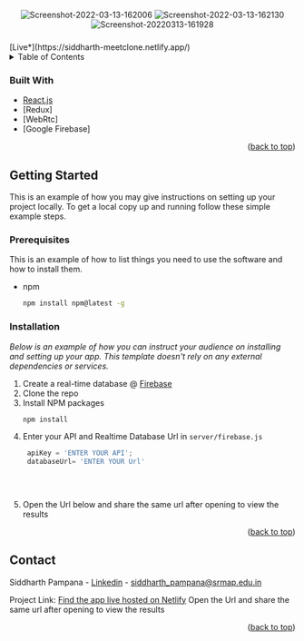 <div id="top"></div>
<!--
*** Thanks for checking out the Best-README-Template. If you have a suggestion
*** that would make this better, please fork the repo and create a pull request
*** or simply open an issue with the tag "enhancement".
*** Don't forget to give the project a star!
*** Thanks again! Now go create something AMAZING! :D
-->

 



<!-- PROJECT LOGO -->
<br />
<div align="center">
   
 <img src="https://i.ibb.co/jZ35V1N/Screenshot-2022-03-13-162006.png" alt="Screenshot-2022-03-13-162006" border="0" /> 
 <img src="https://i.ibb.co/M9Wdj4h/Screenshot-2022-03-13-162130.png" alt="Screenshot-2022-03-13-162130" border="0"/>
 <img src="https://i.ibb.co/fnhb4cb/Screenshot-20220313-161928.jpg" alt="Screenshot-20220313-161928" border="0"/> 
  <h3 align="center"> </h3>

   
</div>
[Live*](https://siddharth-meetclone.netlify.app/)


<!-- TABLE OF CONTENTS -->
<details>
  <summary>Table of Contents</summary>
  <ol>
    <li>
      <a href="#about-the-project">About The Project</a>
      <ul>
        <li><a href="#built-with">Built With</a></li>
      </ul>
    </li>
    <li>
      <a href="#getting-started">Getting Started</a>
      <ul>
        <li><a href="#prerequisites">Prerequisites</a></li>
        <li><a href="#installation">Installation</a></li>
      </ul>
    </li>
 
 
    <li><a href="#contact">Contact</a></li>
 
  </ol>
</details>







### Built With
 
* [React.js](https://reactjs.org/)
* [Redux] 
* [WebRtc] 
* [Google Firebase] 
 

<p align="right">(<a href="#top">back to top</a>)</p>



<!-- GETTING STARTED -->
## Getting Started

This is an example of how you may give instructions on setting up your project locally.
To get a local copy up and running follow these simple example steps.

### Prerequisites

This is an example of how to list things you need to use the software and how to install them.
* npm
  ```sh
  npm install npm@latest -g
  ```

### Installation

_Below is an example of how you can instruct your audience on installing and setting up your app. This template doesn't rely on any external dependencies or services._

1. Create a real-time database @ [Firebase](https://firebase.google.com/)
2. Clone the repo
3. Install NPM packages
   ```sh
   npm install
   ```
4. Enter your API and Realtime Database Url in `server/firebase.js`
   ```js
    apiKey = 'ENTER YOUR API';
    databaseUrl= 'ENTER YOUR Url'
    
 
 
5. Open the Url below and share the same url after opening to view the results
<p align="right">(<a href="#top">back to top</a>)</p>



<!-- USAGE EXAMPLES -->
 
 
<!-- CONTACT -->
## Contact

Siddharth Pampana - [Linkedin](https://www.linkedin.com/in/siddharth-p-193125201/) - siddharth_pampana@srmap.edu.in

Project Link: [Find the app live hosted on Netlify]( https://siddharth-meetclone.netlify.app/)
  Open the Url  and share the same url after opening to view the results


<p align="right">(<a href="#top">back to top</a>)</p>
 
